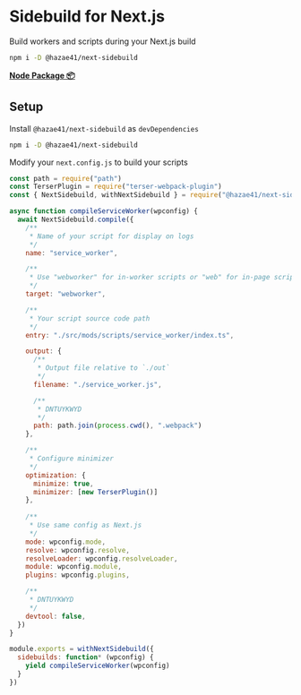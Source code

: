 # Sidebuild for Next.js

Build workers and scripts during your Next.js build

```bash
npm i -D @hazae41/next-sidebuild
```

[**Node Package 📦**](https://www.npmjs.com/package/@hazae41/next-sidebuild)

## Setup

Install `@hazae41/next-sidebuild` as `devDependencies`

```bash
npm i -D @hazae41/next-sidebuild
```

Modify your `next.config.js` to build your scripts

```js
const path = require("path")
const TerserPlugin = require("terser-webpack-plugin")
const { NextSidebuild, withNextSidebuild } = require("@hazae41/next-sidebuild")

async function compileServiceWorker(wpconfig) {
  await NextSidebuild.compile({
    /**
     * Name of your script for display on logs
     */
    name: "service_worker",

    /**
     * Use "webworker" for in-worker scripts or "web" for in-page scripts
     */
    target: "webworker",

    /**
     * Your script source code path
     */
    entry: "./src/mods/scripts/service_worker/index.ts",

    output: {
      /**
       * Output file relative to `./out`
       */
      filename: "./service_worker.js",

      /**
       * DNTUYKWYD
       */
      path: path.join(process.cwd(), ".webpack")
    },

    /**
     * Configure minimizer
     */
    optimization: {
      minimize: true,
      minimizer: [new TerserPlugin()]
    },
     
    /**
     * Use same config as Next.js
     */
    mode: wpconfig.mode,
    resolve: wpconfig.resolve,
    resolveLoader: wpconfig.resolveLoader,
    module: wpconfig.module,
    plugins: wpconfig.plugins,

    /**
     * DNTUYKWYD
     */
    devtool: false,
  })
}

module.exports = withNextSidebuild({
  sidebuilds: function* (wpconfig) {
    yield compileServiceWorker(wpconfig)
  }
})
```